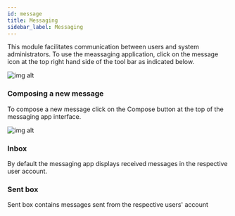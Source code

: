 ```yaml
---
id: message
title: Messaging
sidebar_label: Messaging
---
```

This module facilitates communication between users and system administrators. To use the meassaging application, click on the message icon at the top right hand side of the tool bar as indicated below.

![img alt](/images/MessagingApp.png)

### Composing a new message 
 To compose a new message click on the Compose button at the top of the messaging app interface.

 ![img alt](/images/ComposingNewMessage.png)

### Inbox
By default the messaging app displays received messages in the respective user account.

### Sent box
Sent box contains messages sent from the respective users' account